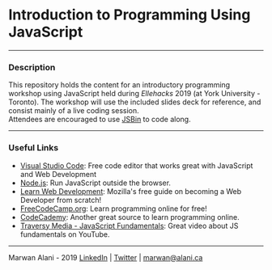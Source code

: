 # Introduction to Programming Using JavaScript
------
### Description
This repository holds the content for an introductory programming workshop using JavaScript held during _Ellehacks_ 2019 (at York University - Toronto).
The workshop will use the included slides deck for reference, and consist mainly of a live coding session.  
Attendees are encouraged to use [JSBin](https://jsbin.com/?js) to code along.  

------
### Useful Links
- [Visual Studio Code](https://code.visualstudio.com/): Free code editor that works great with JavaScript and Web Development
- [Node.js](https://nodejs.org/): Run JavaScript outside the browser.
- [Learn Web Development](https://developer.mozilla.org/en-US/docs/Learn): Mozilla's free guide on becoming a Web Developer from scratch!
- [FreeCodeCamp.org](https://www.freecodecamp.org/): Learn programming online for free!
- [CodeCademy](https://www.codecademy.com/): Another great source to learn programming online.
- [Traversy Media - JavaScript Fundamentals](https://www.youtube.com/watch?v=vEROU2XtPR8): Great video about JS fundamentals on YouTube.

-----

Marwan Alani - 2019
[LinkedIn](https://www.linkedin.com/in/marwanalani/) | [Twitter](https://twitter.com/marwanalany) | [marwan@alani.ca](mailto:marwan@alani.ca)

